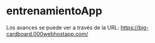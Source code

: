 # entrenamientoApp
Los avances se puede ver a través de la URL: https://big-cardboard.000webhostapp.com/